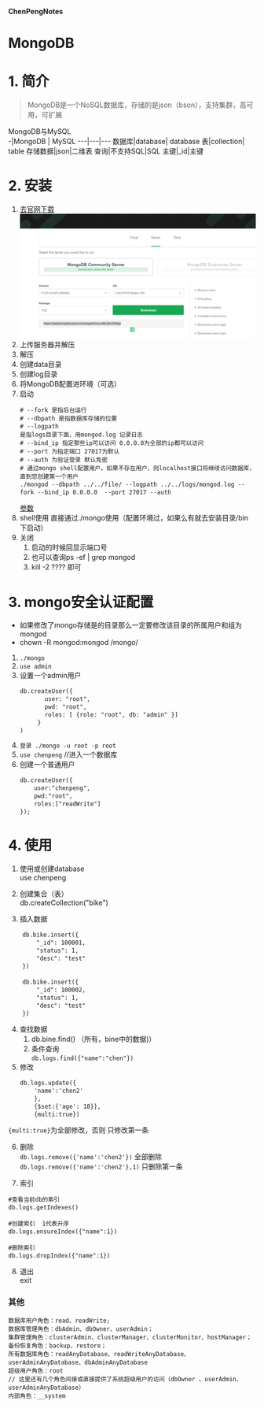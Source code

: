 **ChenPengNotes**

# MongoDB

# 1. 简介
> MongoDB是一个NoSQL数据库，存储的是json（bson），支持集群，高可用，可扩展

MongoDB与MySQL  
-|MongoDB | MySQL
---|---|---
数据库|database| database
表|collection| table
存储数据|json|二维表
查询|不支持SQL|SQL
主键|_id|主键

# 2. 安装
1. [去官网下载](https://www.mongodb.com/download-center/community)
![](https://raw.githubusercontent.com/shutter-cp/imgBed/master/img/20190525172246.png)
2. 上传服务器并解压
3. 解压
4. 创建data目录
5. 创建log目录
6. 将MongoDB配置进环境（可选）
7. 启动 
    ```
    # --fork 是指后台运行
    # --dbpath 是指数据库存储的位置
    # --logpath
    是指logs目录下面，用mongod.log 记录日志
    # --bind_ip 指定那些ip可以访问 0.0.0.0为全部的ip都可以访问
    # --port 为指定端口 27017为默认
    # --auth 为验证登录 默认免密
    # 通过mongo shell配置用户。如果不存在用户，则localhost接口将继续访问数据库，直到您创建第一个用户
    ./mongod --dbpath ../../file/ --logpath ../../logs/mongod.log --fork --bind_ip 0.0.0.0  --port 27017 --auth
    ```
    [参数](https://docs.mongodb.com/manual/reference/program/mongod/#mongod-options)
8. shell使用  直接通过./mongo使用（配置环境过，如果么有就去安装目录/bin 下启动）
9. 关闭
    1. 启动的时候回显示端口号
    2. 也可以查询ps -ef | grep mongod
    3. kill -2 ???? 即可


# 3. mongo安全认证配置
- 如果修改了mongo存储是的目录那么一定要修改该目录的所属用户和组为mongod
- chown -R mongod:mongod  /mongo/

1. `./mongo`
2. `use admin`
3. 设置一个admin用户
    ```
    db.createUser({
           user: "root",
           pwd: "root",
           roles: [ {role: "root", db: "admin" }]
         }
    )
    ```
4. `登录 ./mongo -u root -p root`
5. `use chenpeng` //进入一个数据库
6. 创建一个普通用户
    ```
    db.createUser({ 
        user:"chenpeng", 
        pwd:"root",
        roles:["readWrite"] 
    });
    ```

# 4. 使用
1. 使用或创建database   
use chenpeng

2. 创建集合（表）   
db.createCollection("bike")

3. 插入数据  
```
    db.bike.insert({
        "_id": 100001, 
        "status": 1, 
        "desc": "test"
    })
    
    db.bike.insert({
        "_id": 100002, 
        "status": 1, 
        "desc": "test"
    })
```

4. 查找数据
    1. db.bine.find()    （所有，bine中的数据)）
    2. 条件查询     
        `db.logs.find({"name":"chen"})`
5. 修改     
    ```
    db.logs.update({
        'name':'chen2'
        },
        {$set:{'age': 18}},
        {multi:true})
    ```
`{multi:true}`为全部修改，否则 只修改第一条

6. 删除     
`db.logs.remove({'name':'chen2'})` 全部删除
`db.logs.remove({'name':'chen2'},1)` 只删除第一条

7. 索引
```
#查看当前db的索引
db.logs.getIndexes()

#创建索引  1代表升序
db.logs.ensureIndex({"name":1})

#删除索引
db.logs.dropIndex({"name":1})
```

8. 退出   
exit


### 其他
```
数据库用户角色：read、readWrite;
数据库管理角色：dbAdmin、dbOwner、userAdmin；
集群管理角色：clusterAdmin、clusterManager、clusterMonitor、hostManager；
备份恢复角色：backup、restore；
所有数据库角色：readAnyDatabase、readWriteAnyDatabase、userAdminAnyDatabase、dbAdminAnyDatabase
超级用户角色：root
// 这里还有几个角色间接或直接提供了系统超级用户的访问（dbOwner 、userAdmin、userAdminAnyDatabase）
内部角色：__system
```